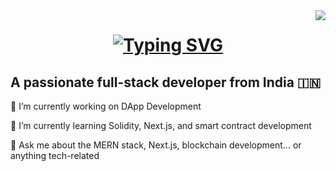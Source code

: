 <img align="right" src="https://visitor-badge.laobi.icu/badge?page_id=PaiGoManh.PaiGoManh" />

<h1 align="center">
    <a href="https://git.io/typing-svg">
        <img src="https://readme-typing-svg.demolab.com?font=Fira+Code&size=30&duration=3000&pause=1000&color=29F6DF&background=FDFAFC1A&center=true&vCenter=true&width=435&lines=Hi+There!+%F0%9F%91%8B+;I'm+Rahul+Sajeevan+" alt="Typing SVG" />
    </a>
</h1>

<h2>A passionate full-stack developer from India 🇮🇳</h2>

<p>🔭 I’m currently working on DApp Development</p>

<p>🌱 I’m currently learning Solidity, Next.js, and smart contract development</p>

<p>💬 Ask me about the MERN stack, Next.js, blockchain development... or anything tech-related</p>


